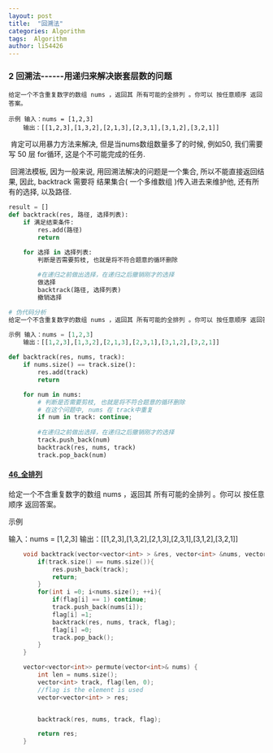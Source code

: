 ```yaml
---
layout: post
title:  "回溯法"
categories: Algorithm
tags:  Algorithm
author: li54426
---
```




### 2 回溯法------用递归来解决嵌套层数的问题

```
给定一个不含重复数字的数组 nums ，返回其 所有可能的全排列 。你可以 按任意顺序 返回答案。

示例 输入：nums = [1,2,3]
	输出：[[1,2,3],[1,3,2],[2,1,3],[2,3,1],[3,1,2],[3,2,1]]
```

​	肯定可以用暴力方法来解决, 但是当nums数组数量多了的时候, 例如50, 我们需要写 50 层 for循环, 这是个不可能完成的任务. 

​	回溯法模板, 因为一般来说, 用回溯法解决的问题是一个集合, 所以不能直接返回结果, 因此, backtrack 需要将 结果集合( 一个多维数组 )传入进去来维护他, 还有所有的选择, 以及路径.

```python
result = []
def backtrack(res, 路径, 选择列表):
    if 满⾜结束条件:
        res.add(路径)
        return

    for 选择 in 选择列表:
        判断是否需要剪枝, 也就是将不符合题意的循环删除
        
        #在递归之前做出选择，在递归之后撤销刚才的选择
        做选择
        backtrack(路径, 选择列表)
        撤销选择
```

```python
# 伪代码分析
给定一个不含重复数字的数组 nums ，返回其 所有可能的全排列 。你可以 按任意顺序 返回答案。

示例 输入：nums = [1,2,3]
	输出：[[1,2,3],[1,3,2],[2,1,3],[2,3,1],[3,1,2],[3,2,1]]
    
def backtrack(res, nums, track):
    if nums.size() == track.size():
        res.add(track)
        return

    for num in nums:
        # 判断是否需要剪枝, 也就是将不符合题意的循环删除
        # 在这个问题中, nums 在 track中重复
        if num in track: continue;
        
        #在递归之前做出选择，在递归之后撤销刚才的选择
        track.push_back(num)
        backtrack(res, nums, track)
        track.pop_back(num)
```



#### [46_全排列](https://leetcode.cn/problems/permutations/)

给定一个不含重复数字的数组 nums ，返回其 所有可能的全排列 。你可以 按任意顺序 返回答案。

示例 

输入：nums = [1,2,3]
输出：[[1,2,3],[1,3,2],[2,1,3],[2,3,1],[3,1,2],[3,2,1]]

```c++
    void backtrack(vector<vector<int> > &res, vector<int> &nums, vector<int> &track, vector<int> &flag){
        if(track.size() == nums.size()){
            res.push_back(track);
            return;
        }
        for(int i =0; i<nums.size(); ++i){
            if(flag[i] == 1) continue;
            track.push_back(nums[i]);
            flag[i] =1;
            backtrack(res, nums, track, flag);
            flag[i] =0;
            track.pop_back();
        }
    } 

    vector<vector<int>> permute(vector<int>& nums) {
        int len = nums.size();
        vector<int> track, flag(len, 0);
        //flag is the element is used
        vector<vector<int> > res;


        backtrack(res, nums, track, flag);

        return res;
    }

```

#### 